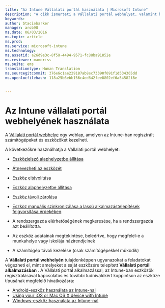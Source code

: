 ```yaml
---
title: "Az Intune Vállalati portál használata | Microsoft Intune"
description: "A cikk ismerteti a Vállalati portál webhelyet, valamint hivatkozásokat biztosít a webhelyen keresztül elvégezhető feladatok lépéseivel kapcsolatban"
keywords: 
author: Staciebarker
manager: arob98
ms.date: 06/03/2016
ms.topic: article
ms.prod: 
ms.service: microsoft-intune
ms.technology: 
ms.assetid: a26d9e3c-8f58-4494-9571-fc88ba91852e
ms.reviewer: mamoriss
ms.suite: ems
translationtype: Human Translation
ms.sourcegitcommit: 376e6c1ae229187ab8ec73390f091f1d534365dd
ms.openlocfilehash: 118a25b6ebb156c4ed642fee8802ef6a54582f8e


---
```


# Az Intune vállalati portál webhelyének használata
A [Vállalati portál webhelye](http://portal.manage.microsoft.com) egy weblap, amelyen az Intune-ban regisztrált számítógépeket és eszközöket kezelheti.

A következőkre használhatja a Vállalati portál webhelyét:

-   [Eszközjelszó alaphelyzetbe állítása](reset-your-passcode-cpwebsite.md)

-   [Átnevezheti az eszközét](rename-your-device-cpwebsite.md)

-   [Eszköz eltávolítása](remove-your-device-cpwebsite.md)

-   [Eszköz alaphelyzetbe állítása](reset-your-device-cpwebsite.md)

-   [Eszköz távoli zárolása](remote-lock-your-device-cpwebsite.md)

-   [Eszköz manuális szinkronizálása a lassú alkalmazástelepítések felgyorsítása érdekében](sync-your-device-manually-cpwebsite.md)

-   A rendszergazda elérhetőségének megkeresése, ha a rendszergazda azt beállította. 

-   Az eszköz adatainak megtekintése, beleértve, hogy megfelel-e a munkahelye vagy iskolája házirendjeinek

-   A számítógép távoli kezelése (csak számítógépekkel működik)

A **Vállalati portál webhelyén** tulajdonképpen ugyanazokat a feladatokat végezheti el, mint amelyeket a saját eszközére telepített **Vállalati portál alkalmazásban** . A Vállalati portál alkalmazással, az Intune-ban eszközök regisztrálásával kapcsolatos és további tudnivalókért koppintson az eszköze típusának megfelelő hivatkozásra:

- [Android-eszköz használata az Intune-nal](using-your-android-device-with-intune.md)
- [Using your iOS or Mac OS X device with Intune](using-your-ios-or-mac-os-x-device-with-intune.md)
- [Windows-eszköz használata az Intune-nal](using-your-windows-device-with-intune.md)



<!--HONumber=Jul16_HO3-->


